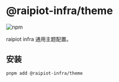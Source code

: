 # @raipiot-infra/theme

![npm](https://img.shields.io/npm/v/@raipiot-infra/theme?logo=npm&label=theme&registry_uri=http%3A%2F%2Fnpm-registry.raipiot.com%3A4873)

raipiot infra 通用主题配置。

## 安装

```bash
pnpm add @raipiot-infra/theme
```
